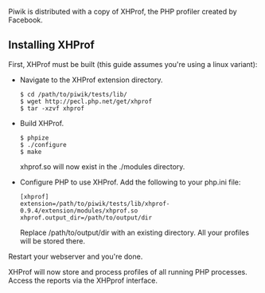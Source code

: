 
Piwik is distributed with a copy of XHProf, the PHP profiler created by Facebook.

## Installing XHProf

First, XHProf must be built (this guide assumes you're using a linux variant):

 * 	Navigate to the XHProf extension directory.

		$ cd /path/to/piwik/tests/lib/
		$ wget http://pecl.php.net/get/xhprof
		$ tar -xzvf xhprof

 * 	Build XHProf.

		$ phpize
		$ ./configure
		$ make

	xhprof.so will now exist in the ./modules directory.

 *	Configure PHP to use XHProf. Add the following to your php.ini file:

	```
	[xhprof]
	extension=/path/to/piwik/tests/lib/xhprof-0.9.4/extension/modules/xhprof.so
	xhprof.output_dir=/path/to/output/dir
	```

	Replace /path/to/output/dir with an existing directory. All your profiles will be
	stored there.

Restart your webserver and you're done.

XHProf will now store and process profiles of all running PHP processes. Access the reports via the XHPprof interface.

